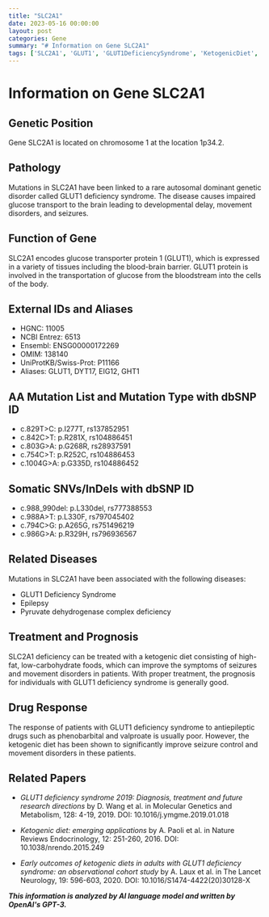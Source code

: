```yaml
---
title: "SLC2A1"
date: 2023-05-16 00:00:00
layout: post
categories: Gene
summary: "# Information on Gene SLC2A1"
tags: ['SLC2A1', 'GLUT1', 'GLUT1DeficiencySyndrome', 'KetogenicDiet', 'Epilepsy', 'PyruvateDehydrogenaseComplexDeficiency', 'AntiepilepticDrugs', 'BloodBrainBarrier']
---
```


# Information on Gene SLC2A1


## Genetic Position

Gene SLC2A1 is located on chromosome 1 at the location 1p34.2.


## Pathology

Mutations in SLC2A1 have been linked to a rare autosomal dominant genetic disorder called GLUT1 deficiency syndrome. The disease causes impaired glucose transport to the brain leading to developmental delay, movement disorders, and seizures.


## Function of Gene

SLC2A1 encodes glucose transporter protein 1 (GLUT1), which is expressed in a variety of tissues including the blood-brain barrier. GLUT1 protein is involved in the transportation of glucose from the bloodstream into the cells of the body.


## External IDs and Aliases

- HGNC: 11005
- NCBI Entrez: 6513
- Ensembl: ENSG00000172269
- OMIM: 138140
- UniProtKB/Swiss-Prot: P11166
- Aliases: GLUT1, DYT17, EIG12, GHT1


## AA Mutation List and Mutation Type with dbSNP ID

- c.829T>C: p.I277T, rs137852951
- c.842C>T: p.R281X, rs104886451
- c.803G>A: p.G268R, rs28937591
- c.754C>T: p.R252C, rs104886453
- c.1004G>A: p.G335D, rs104886452


## Somatic SNVs/InDels with dbSNP ID

- c.988_990del: p.L330del, rs777388553
- c.988A>T: p.L330F, rs797045402
- c.794C>G: p.A265G, rs751496219
- c.986G>A: p.R329H, rs796936567


## Related Diseases

Mutations in SLC2A1 have been associated with the following diseases:
- GLUT1 Deficiency Syndrome
- Epilepsy
- Pyruvate dehydrogenase complex deficiency


## Treatment and Prognosis

SLC2A1 deficiency can be treated with a ketogenic diet consisting of high-fat, low-carbohydrate foods, which can improve the symptoms of seizures and movement disorders in patients. With proper treatment, the prognosis for individuals with GLUT1 deficiency syndrome is generally good.


## Drug Response

The response of patients with GLUT1 deficiency syndrome to antiepileptic drugs such as phenobarbital and valproate is usually poor. However, the ketogenic diet has been shown to significantly improve seizure control and movement disorders in these patients.


## Related Papers

- *GLUT1 deficiency syndrome 2019: Diagnosis, treatment and future research directions* by D. Wang et al. in Molecular Genetics and Metabolism, 128: 4-19, 2019. DOI: 10.1016/j.ymgme.2019.01.018

- *Ketogenic diet: emerging applications* by A. Paoli et al. in Nature Reviews Endocrinology, 12: 251-260, 2016. DOI: 10.1038/nrendo.2015.249

- *Early outcomes of ketogenic diets in adults with GLUT1 deficiency syndrome: an observational cohort study* by A. Laux et al. in The Lancet Neurology, 19: 596-603, 2020. DOI: 10.1016/S1474-4422(20)30128-X

**_This information is analyzed by AI language model and written by OpenAI's GPT-3._**